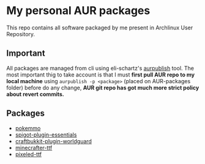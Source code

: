 # My personal AUR packages

This repo contains all software packaged by me present in Archlinux User Repository.

## Important

All packages are managed from cli using eli-schartz's [aurpublish](https://github.com/eli-schwartz/aurpublish) tool. The most important thig to take account is that I must **first pull AUR repo to my local machine** using `aurpublish -p <package>` (placed on AUR-packages folder) before do any change, **AUR git repo has got much more strict policy about revert commits.** 

## Packages

- [pokemmo](https://aur.archlinux.org/packages/pokemmo/)
- [spigot-plugin-essentials](https://aur.archlinux.org/packages/spigot-plugin-essentials/)
- [craftbukkit-plugin-worldguard](https://aur.archlinux.org/packages/craftbukkit-plugin-worldguard/)
- [minecrafter-ttf](https://aur.archlinux.org/packages/minecrafter-ttf/)
- [pixeled-ttf](https://aur.archlinux.org/packages/pixeled-ttf/)
